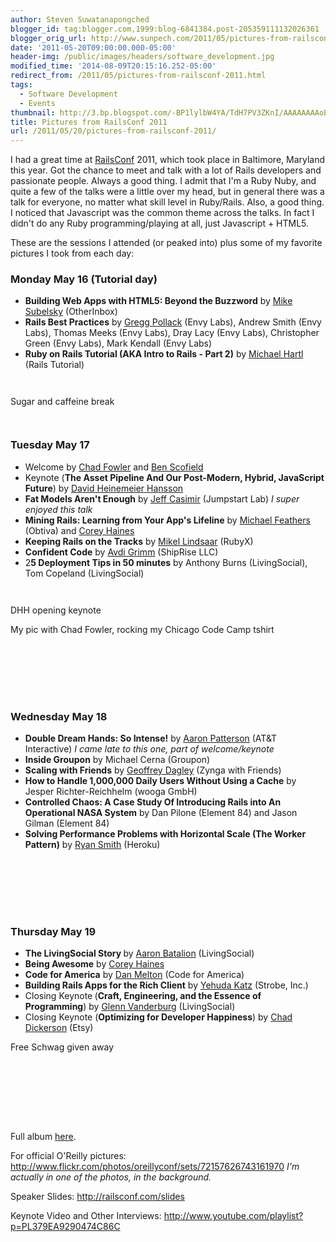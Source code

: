 ```yaml
---
author: Steven Suwatanapongched
blogger_id: tag:blogger.com,1999:blog-6841384.post-205359111132026361
blogger_orig_url: http://www.sunpech.com/2011/05/pictures-from-railsconf-2011.html
date: '2011-05-20T09:00:00.000-05:00'
header-img: /public/images/headers/software_development.jpg
modified_time: '2014-08-09T20:15:16.252-05:00'
redirect_from: /2011/05/pictures-from-railsconf-2011.html
tags:
  - Software Development
  - Events
thumbnail: http://3.bp.blogspot.com/-BP1lylbW4YA/TdH7PV3ZKnI/AAAAAAAAoE0/k9CP913T07g/s600/2011-05-16+at+14-29-18.jpg
title: Pictures from RailsConf 2011
url: /2011/05/20/pictures-from-railsconf-2011/
---
```



I had a great time at <a href="http://www.railsconf.com/">RailsConf</a> 2011, which took place in Baltimore, Maryland this year. Got the chance to meet and talk with a lot of Rails developers and passionate people. Always a good thing. I admit that I'm a Ruby Nuby, and quite a few of the talks were a little over my head, but in general there was a talk for everyone, no matter what skill level in Ruby/Rails. Also, a good thing. I noticed that Javascript was the common theme across the talks. In fact I didn't do any Ruby programming/playing at all, just Javascript + HTML5.

These are the sessions I attended (or peaked into) plus some of my favorite pictures I took from each day:

### Monday May 16 (Tutorial day)

<ul>
  <li><b>Building Web Apps with HTML5: Beyond the Buzzword</b> by <a href="https://twitter.com/#!/subelsky">Mike Subelsky</a> (OtherInbox)</li>
  <li><b>Rails Best Practices</b> by&nbsp;<a href="https://twitter.com/#!/greggpollack">Gregg Pollack</a> (Envy Labs), Andrew Smith (Envy Labs), Thomas Meeks (Envy Labs), Dray Lacy (Envy Labs), Christopher Green (Envy Labs), Mark Kendall (Envy Labs)</li>
  <li><b>Ruby on Rails Tutorial (AKA Intro to Rails - Part 2)</b> by&nbsp;<a href="https://twitter.com/#!/mhartl">Michael Hartl</a> (Rails Tutorial)</li>
</ul>

<a href="http://3.bp.blogspot.com/-BP1lylbW4YA/TdH7PV3ZKnI/AAAAAAAAoE0/k9CP913T07g/s600/2011-05-16+at+14-29-18.jpg" alt="" ><img   border="0" src="http://3.bp.blogspot.com/-BP1lylbW4YA/TdH7PV3ZKnI/AAAAAAAAoE0/k9CP913T07g/s400/2011-05-16+at+14-29-18.jpg" alt=""   /></a>

<a href="http://3.bp.blogspot.com/-bAI22pePh9s/TdH6bQeU_RI/AAAAAAAAoBU/zepyTN-qAQY/s600/2011-05-16+at+07-48-01.jpg" alt="" ><img   border="0" src="http://3.bp.blogspot.com/-bAI22pePh9s/TdH6bQeU_RI/AAAAAAAAoBU/zepyTN-qAQY/s400/2011-05-16+at+07-48-01.jpg" alt=""   /></a>

Sugar and caffeine break
<a href="http://3.bp.blogspot.com/-jo1XxbM3S9M/TdH7GB8Py_I/AAAAAAAAoEM/9EtJPJvBBN4/s600/2011-05-16+at+14-05-55.jpg" alt="" ><img   border="0" src="http://3.bp.blogspot.com/-jo1XxbM3S9M/TdH7GB8Py_I/AAAAAAAAoEM/9EtJPJvBBN4/s400/2011-05-16+at+14-05-55.jpg" alt=""   /></a>

<a href="http://2.bp.blogspot.com/-U8mgnQrjTyk/TdH7KYFheoI/AAAAAAAAoEc/G1t0Jm4RG1U/s600/2011-05-16+at+14-06-30.jpg" alt="" ><img   border="0" src="http://2.bp.blogspot.com/-U8mgnQrjTyk/TdH7KYFheoI/AAAAAAAAoEc/G1t0Jm4RG1U/s400/2011-05-16+at+14-06-30.jpg" alt=""   /></a>

<a href="http://1.bp.blogspot.com/-tIW0ZFQ_MQE/TdH7ZGI97wI/AAAAAAAAoFY/YTNR7290y7k/s600/2011-05-16+at+14-32-18.jpg" alt="" ><img   border="0" src="http://1.bp.blogspot.com/-tIW0ZFQ_MQE/TdH7ZGI97wI/AAAAAAAAoFY/YTNR7290y7k/s400/2011-05-16+at+14-32-18.jpg" alt=""   /></a>


### Tuesday May 17

<ul>
  <li>Welcome by <a href="https://twitter.com/#!/chadfowler/">Chad Fowler</a> and <a href="https://twitter.com/#!/bscofield">Ben Scofield</a></li>
  <li>Keynote (<b>The Asset Pipeline And Our Post-Modern, Hybrid, JavaScript Future</b>) by&nbsp;<a href="https://twitter.com/#!/dhh">David Heinemeier Hansson</a></li>
  <li><b>Fat Models Aren't Enough</b> by <a href="https://twitter.com/#!/j3">Jeff Casimir</a>&nbsp;(Jumpstart Lab) <i>I super enjoyed this talk</i></li>
  <li><b>Mining Rails: Learning from Your App's Lifeline</b> by <a href="https://twitter.com/#!/mfeathers">Michael Feathers</a> (Obtiva) and <a href="https://twitter.com/#!/coreyhaines">Corey Haines</a></li>
  <li><b>Keeping Rails on the Tracks</b> by <a href="https://twitter.com/#!/raasdnil">Mikel Lindsaar</a> (RubyX)</li>
  <li><b>Confident Code</b> by <a href="https://twitter.com/#!/avdi">Avdi Grimm</a> (ShipRise LLC)</li>
  <li>2<b>5 Deployment Tips in 50 minutes</b> by Anthony Burns (LivingSocial), Tom Copeland (LivingSocial)</li>
</ul>

<a href="http://1.bp.blogspot.com/-cQzpzBbzvg0/TdLxL0-u0nI/AAAAAAAAoM0/tyMGG6nYbZk/s600/2011-05-17+at+08-00-21.jpg" alt="" ><img   border="0" src="http://1.bp.blogspot.com/-cQzpzBbzvg0/TdLxL0-u0nI/AAAAAAAAoM0/tyMGG6nYbZk/s400/2011-05-17+at+08-00-21.jpg" alt=""   /></a>

<a href="http://4.bp.blogspot.com/-j_trBmfjdEM/TdLxSEPl6uI/AAAAAAAAoNQ/wHjsthoSAcw/s600/2011-05-17+at+08-07-28.jpg" alt="" ><img   border="0" src="http://4.bp.blogspot.com/-j_trBmfjdEM/TdLxSEPl6uI/AAAAAAAAoNQ/wHjsthoSAcw/s400/2011-05-17+at+08-07-28.jpg" alt=""   /></a>

DHH opening keynote
<a href="http://2.bp.blogspot.com/-guodXmDqNXo/TdLxaOddiBI/AAAAAAAAoOA/ToEem3skkWI/s600/2011-05-17+at+08-19-34.jpg" alt="" ><img   border="0" src="http://2.bp.blogspot.com/-guodXmDqNXo/TdLxaOddiBI/AAAAAAAAoOA/ToEem3skkWI/s400/2011-05-17+at+08-19-34.jpg" alt=""   /></a>

My pic with Chad Fowler, rocking my Chicago Code Camp tshirt
<a href="http://2.bp.blogspot.com/-2RNmIKFWfEM/TdLxjwrqVmI/AAAAAAAAoO4/RABlkl60LS8/s600/2011-05-17+at+09-20-46.jpg" alt="" ><img   border="0" src="http://2.bp.blogspot.com/-2RNmIKFWfEM/TdLxjwrqVmI/AAAAAAAAoO4/RABlkl60LS8/s400/2011-05-17+at+09-20-46.jpg" alt=""   /></a>

<a href="http://2.bp.blogspot.com/-HAIZAxcNzxI/TdLxzVfB96I/AAAAAAAAoP4/MVYKuIgYJUo/s600/2011-05-17+at+10-11-14.jpg" alt="" ><img   border="0" src="http://2.bp.blogspot.com/-HAIZAxcNzxI/TdLxzVfB96I/AAAAAAAAoP4/MVYKuIgYJUo/s400/2011-05-17+at+10-11-14.jpg" alt=""   /></a>

<a href="http://3.bp.blogspot.com/-DXmVjdHTrrs/TdLxtDsDvvI/AAAAAAAAoPc/F2Db5gu2S8Y/s600/2011-05-17+at+09-51-27.jpg" alt="" ><img   border="0" src="http://3.bp.blogspot.com/-DXmVjdHTrrs/TdLxtDsDvvI/AAAAAAAAoPc/F2Db5gu2S8Y/s400/2011-05-17+at+09-51-27.jpg" alt=""   /></a>

<a href="http://4.bp.blogspot.com/-_I224zA4rGw/TdLyCfKGFLI/AAAAAAAAoQw/fndvyqAe4zA/s600/2011-05-17+at+11-49-54.jpg" alt="" ><img   border="0" src="http://4.bp.blogspot.com/-_I224zA4rGw/TdLyCfKGFLI/AAAAAAAAoQw/fndvyqAe4zA/s400/2011-05-17+at+11-49-54.jpg" alt=""   /></a>

<a href="http://3.bp.blogspot.com/-JRFV1_Ld8Uk/TdLyDXJDrjI/AAAAAAAAoQ4/gy3hO1ndZ2g/s600/2011-05-17+at+12-54-42.jpg" alt="" ><img   border="0" src="http://3.bp.blogspot.com/-JRFV1_Ld8Uk/TdLyDXJDrjI/AAAAAAAAoQ4/gy3hO1ndZ2g/s400/2011-05-17+at+12-54-42.jpg" alt=""   /></a>

<a href="http://1.bp.blogspot.com/-YPL_mMHbpAU/TdLyWus5EUI/AAAAAAAAoSM/PPD4fG-aYkw/s600/2011-05-17+at+15-01-41.jpg" alt="" ><img   border="0" src="http://1.bp.blogspot.com/-YPL_mMHbpAU/TdLyWus5EUI/AAAAAAAAoSM/PPD4fG-aYkw/s400/2011-05-17+at+15-01-41.jpg" alt=""   /></a>

<a href="http://4.bp.blogspot.com/-DoDcboCkgvM/TdLyevo8iPI/AAAAAAAAoSk/KR05Px1PO4c/s600/2011-05-17+at+15-02-52.jpg" alt="" ><img   border="0" src="http://4.bp.blogspot.com/-DoDcboCkgvM/TdLyevo8iPI/AAAAAAAAoSk/KR05Px1PO4c/s400/2011-05-17+at+15-02-52.jpg" alt=""   /></a>

<a href="http://2.bp.blogspot.com/-DIBZNswm_QM/TdLylYW53lI/AAAAAAAAoS0/pSSGsR6Efxg/s600/2011-05-17+at+15-04-08.jpg" alt="" ><img   border="0" src="http://2.bp.blogspot.com/-DIBZNswm_QM/TdLylYW53lI/AAAAAAAAoS0/pSSGsR6Efxg/s400/2011-05-17+at+15-04-08.jpg" alt=""   /></a>

### Wednesday May 18

<ul>
  <li><b>Double Dream Hands: So Intense!</b> by <a href="https://twitter.com/#!/tenderlove">Aaron Patterson</a> (AT&amp;T Interactive) <i>I came late to this one, part of welcome/keynote</i></li>
  <li><b>Inside Groupon</b> by Michael Cerna (Groupon)</li>
  <li><b>Scaling with Friends</b> by <a href="https://twitter.com/#!/gdagley">Geoffrey Dagley</a> (Zynga with Friends)</li>
  <li><b>How to Handle 1,000,000 Daily Users Without Using a Cache</b> by Jesper Richter-Reichhelm (wooga GmbH) </li>
  <li><b>Controlled Chaos: A Case Study Of Introducing Rails into An Operational NASA System</b> by Dan Pilone (Element 84) and Jason Gilman (Element 84)</li>
  <li><b>Solving Performance Problems with Horizontal Scale&nbsp;(The Worker Pattern)</b>&nbsp;by <a href="https://twitter.com/#!/ryandotsmith">Ryan Smith</a> (Heroku) </li>
</ul>

<a href="http://3.bp.blogspot.com/-5cF5pjNYokw/TdSHPsBBYgI/AAAAAAAAoVc/EdwF1eB_Zx4/s600/2011-05-18+at+09-03-29.jpg" alt="" ><img   border="0" src="http://3.bp.blogspot.com/-5cF5pjNYokw/TdSHPsBBYgI/AAAAAAAAoVc/EdwF1eB_Zx4/s400/2011-05-18+at+09-03-29.jpg" alt=""   /></a>

<a href="http://1.bp.blogspot.com/-EXyzX0SvVgQ/TdSHvGD9pdI/AAAAAAAAoWc/3Ft_kMPsQYY/s600/2011-05-18+at+09-10-26.jpg" alt="" ><img   border="0" src="http://1.bp.blogspot.com/-EXyzX0SvVgQ/TdSHvGD9pdI/AAAAAAAAoWc/3Ft_kMPsQYY/s400/2011-05-18+at+09-10-26.jpg" alt=""   /></a>

<a href="http://3.bp.blogspot.com/-bRKk5ioDt4c/TdSIGgcARrI/AAAAAAAAoXY/S1nRBLXbwXQ/s600/2011-05-18+at+12-11-14.jpg" alt="" ><img   border="0" src="http://3.bp.blogspot.com/-bRKk5ioDt4c/TdSIGgcARrI/AAAAAAAAoXY/S1nRBLXbwXQ/s400/2011-05-18+at+12-11-14.jpg" alt=""   /></a>

<a href="http://2.bp.blogspot.com/-39LlUtFtPsw/TdSIIv0kgMI/AAAAAAAAoXg/N_JWCsKKZgE/s600/2011-05-18+at+12-11-54.jpg" alt="" ><img   border="0" src="http://2.bp.blogspot.com/-39LlUtFtPsw/TdSIIv0kgMI/AAAAAAAAoXg/N_JWCsKKZgE/s400/2011-05-18+at+12-11-54.jpg" alt=""   /></a>

<a href="http://1.bp.blogspot.com/-ENKgIpdDzMY/TdSIsfU4wtI/AAAAAAAAoZQ/K_SPYBtFpOo/s600/2011-05-18+at+18-07-35.jpg" alt="" ><img   border="0" src="http://1.bp.blogspot.com/-ENKgIpdDzMY/TdSIsfU4wtI/AAAAAAAAoZQ/K_SPYBtFpOo/s400/2011-05-18+at+18-07-35.jpg" alt=""   /></a>

<a href="http://2.bp.blogspot.com/-lwqTdYPKJhY/TdSIuTopPGI/AAAAAAAAoZY/C-GvXc5naxQ/s600/2011-05-18+at+18-09-33.jpg" alt="" ><img   border="0" src="http://2.bp.blogspot.com/-lwqTdYPKJhY/TdSIuTopPGI/AAAAAAAAoZY/C-GvXc5naxQ/s400/2011-05-18+at+18-09-33.jpg" alt=""   /></a>

<a href="http://2.bp.blogspot.com/-UhWChc4Gpfw/TdSIy0IrLWI/AAAAAAAAoZg/CpQgQOded84/s600/2011-05-18+at+19-33-26.jpg" alt="" ><img   border="0" src="http://2.bp.blogspot.com/-UhWChc4Gpfw/TdSIy0IrLWI/AAAAAAAAoZg/CpQgQOded84/s400/2011-05-18+at+19-33-26.jpg" alt=""   /></a>

### Thursday May 19

<ul>
  <li><b>The LivingSocial Story </b>by <a href="https://twitter.com/#!/abatalion">Aaron Batalion</a> (LivingSocial)</li>
  <li><b>Being Awesome</b>&nbsp;by&nbsp;<a href="https://twitter.com/#!/coreyhaines">Corey Haines</a></li>
  <li><b>Code for America</b>&nbsp;by <a href="https://twitter.com/#!/danmelton">Dan Melton</a> (Code for America)</li>
  <li><b>Building Rails Apps for the Rich Client</b>&nbsp;by <a href="https://twitter.com/#!/wycats">Yehuda Katz</a> (Strobe, Inc.) </li>
  <li>Closing Keynote<b>&nbsp;</b>(<b>Craft, Engineering, and the Essence of Programming</b>)&nbsp;by <a href="https://twitter.com/#!/glv">Glenn Vanderburg</a> (LivingSocial) </li>
  <li>Closing Keynote (<b>Optimizing for Developer Happiness</b>) by <a href="https://twitter.com/#!/chaddickerson">Chad Dickerson</a> (Etsy)</li>
</ul>

Free Schwag given away
<a href="http://2.bp.blogspot.com/-GX6QBi372S4/TdX6nyWgCxI/AAAAAAAAoeY/XPNPoJgn4Cc/s600/2011-05-19+at+07-16-32.jpg" alt="" ><img   border="0" src="http://2.bp.blogspot.com/-GX6QBi372S4/TdX6nyWgCxI/AAAAAAAAoeY/XPNPoJgn4Cc/s400/2011-05-19+at+07-16-32.jpg" alt=""   /></a>

<a href="http://2.bp.blogspot.com/-J6hbCbsxASQ/TdX6oBaPqyI/AAAAAAAAoeg/uKzzSKZEIMM/s600/2011-05-19+at+08-18-49.jpg" alt="" ><img   border="0" src="http://2.bp.blogspot.com/-J6hbCbsxASQ/TdX6oBaPqyI/AAAAAAAAoeg/uKzzSKZEIMM/s400/2011-05-19+at+08-18-49.jpg" alt=""   /></a>

<a href="http://2.bp.blogspot.com/-qnAJCIQA4k4/TdX6pbBOm6I/AAAAAAAAofE/ot9lfK3Pd1A/s600/2011-05-19+at+08-28-30.jpg" alt="" ><img   border="0" src="http://2.bp.blogspot.com/-qnAJCIQA4k4/TdX6pbBOm6I/AAAAAAAAofE/ot9lfK3Pd1A/s400/2011-05-19+at+08-28-30.jpg" alt=""   /></a>

<a href="http://1.bp.blogspot.com/-7QYbbTQpWJM/TdX6qeRVOUI/AAAAAAAAofk/I-HA2MG96jI/s600/2011-05-19+at+08-38-02.jpg" alt="" ><img   border="0" src="http://1.bp.blogspot.com/-7QYbbTQpWJM/TdX6qeRVOUI/AAAAAAAAofk/I-HA2MG96jI/s400/2011-05-19+at+08-38-02.jpg" alt=""   /></a>

<a href="http://3.bp.blogspot.com/-qVUM5fRPpv0/TdX6tZ5XaLI/AAAAAAAAogk/tsuB1sOM7AI/s600/2011-05-19+at+11-46-33.jpg" alt="" ><img   border="0" src="http://3.bp.blogspot.com/-qVUM5fRPpv0/TdX6tZ5XaLI/AAAAAAAAogk/tsuB1sOM7AI/s400/2011-05-19+at+11-46-33.jpg" alt=""   /></a>

<a href="http://4.bp.blogspot.com/-UNswvY_6QgY/TdX6uotvAaI/AAAAAAAAog4/2B5pGooj-oE/s600/2011-05-19+at+14-16-34.jpg" alt="" ><img   border="0" src="http://4.bp.blogspot.com/-UNswvY_6QgY/TdX6uotvAaI/AAAAAAAAog4/2B5pGooj-oE/s400/2011-05-19+at+14-16-34.jpg" alt=""   /></a>

<a href="http://1.bp.blogspot.com/-ysxEs9LhIys/TdX6zC8g39I/AAAAAAAAoio/zV76D0nIYK0/s600/2011-05-19+at+15-15-56.jpg" alt="" ><img   border="0" src="http://1.bp.blogspot.com/-ysxEs9LhIys/TdX6zC8g39I/AAAAAAAAoio/zV76D0nIYK0/s400/2011-05-19+at+15-15-56.jpg" alt=""   /></a>

<a href="http://4.bp.blogspot.com/-0CAUmoK4Trc/TdX6zjOf32I/AAAAAAAAoi0/pbO4U-NGRTo/s600/2011-05-19+at+15-16-07.jpg" alt="" ><img   border="0" src="http://4.bp.blogspot.com/-0CAUmoK4Trc/TdX6zjOf32I/AAAAAAAAoi0/pbO4U-NGRTo/s400/2011-05-19+at+15-16-07.jpg" alt=""   /></a>

<a href="http://1.bp.blogspot.com/-F30wRf1mc2M/TdX6t7yXPgI/AAAAAAAAogs/IPJsDd04GBs/s600/2011-05-19+at+14-09-08.jpg" alt="" ><img   border="0" src="http://1.bp.blogspot.com/-F30wRf1mc2M/TdX6t7yXPgI/AAAAAAAAogs/IPJsDd04GBs/s400/2011-05-19+at+14-09-08.jpg" alt=""   /></a>

Full album <a href="https://picasaweb.google.com/101693597219413173200/2011RailsConf">here</a>.

For official O'Reilly pictures:
<a href="http://www.flickr.com/photos/oreillyconf/sets/72157626743161970">http://www.flickr.com/photos/oreillyconf/sets/72157626743161970</a>&nbsp;<i>I'm actually in one of the photos, in the background.</i>

Speaker Slides:
<a href="http://railsconf.com/slides">http://railsconf.com/slides</a>

Keynote Video and Other Interviews:
<a href="http://www.youtube.com/playlist?p=PL379EA9290474C86C">http://www.youtube.com/playlist?p=PL379EA9290474C86C</a>